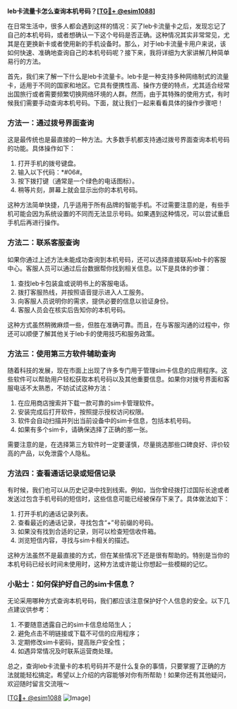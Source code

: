 **leb卡流量卡怎么查询本机号码？[[TG💪+ @esim1088](https://t.me/s/esim1088)]**

在日常生活中，很多人都会遇到这样的情况：买了leb卡流量卡之后，发现忘记了自己的本机号码，或者想确认一下这个号码是否正确。这种情况其实非常常见，尤其是在更换新卡或者使用新的手机设备时。那么，对于leb卡流量卡用户来说，该如何快速、准确地查询自己的本机号码呢？接下来，我将详细为大家讲解几种简单易行的方法。

首先，我们来了解一下什么是leb卡流量卡。leb卡是一种支持多种网络制式的流量卡，适用于不同的国家和地区。它具有便携性高、操作方便的特点，尤其适合经常出国旅行或者需要频繁切换网络环境的人群。然而，由于其特殊的使用方式，有时候我们需要手动查询本机号码。下面，就让我们一起来看看具体的操作步骤吧！

### 方法一：通过拨号界面查询

这是最传统也是最直接的一种方法。大多数手机都支持通过拨号界面查询本机号码的功能。具体操作如下：

1. 打开手机的拨号键盘。
2. 输入以下代码：*#06#。
3. 按下拨打键（通常是一个绿色的电话图标）。
4. 稍等片刻，屏幕上就会显示出你的本机号码。

这种方法简单快捷，几乎适用于所有品牌的智能手机。不过需要注意的是，有些手机可能会因为系统设置的不同而无法显示号码。如果遇到这种情况，可以尝试重启手机后再进行操作。

### 方法二：联系客服查询

如果你通过上述方法未能成功查询到本机号码，还可以选择直接联系leb卡的客服中心。客服人员可以通过后台数据帮你找到相关信息。以下是具体的步骤：

1. 查找leb卡包装盒或说明书上的客服电话。
2. 拨打客服热线，并按照语音提示进入人工服务。
3. 向客服人员说明你的需求，提供必要的信息以验证身份。
4. 客服人员会在核实后告知你的本机号码。

这种方式虽然稍微麻烦一些，但胜在准确可靠。而且，在与客服沟通的过程中，你还可以顺便了解其他关于leb卡的使用技巧和服务政策。

### 方法三：使用第三方软件辅助查询

随着科技的发展，现在市面上出现了许多专门用于管理sim卡信息的应用程序。这些软件可以帮助用户轻松获取本机号码以及其他重要信息。如果你对拨号界面和客服电话不太熟悉，不妨试试这种方法：

1. 在应用商店搜索并下载一款可靠的sim卡管理软件。
2. 安装完成后打开软件，按照提示授权访问权限。
3. 软件会自动扫描并列出当前设备中的sim卡信息，包括本机号码。
4. 如果有多个sim卡，请确保选择了正确的那一张。

需要注意的是，在选择第三方软件时一定要谨慎，尽量挑选那些口碑良好、评价较高的产品，以免泄露个人隐私。

### 方法四：查看通话记录或短信记录

有时候，我们也可以从历史记录中找到线索。例如，当你曾经拨打过国际长途或者发送过包含手机号码的短信时，这些信息可能已经被保存下来了。具体做法如下：

1. 打开手机的通话记录列表。
2. 查看最近的通话记录，寻找包含“+”号前缀的号码。
3. 如果没有找到合适的记录，则可以检查短信收件箱。
4. 浏览短信内容，寻找与sim卡相关的描述。

这种方法虽然不是最直接的方式，但在某些情况下还是很有帮助的。特别是当你的本机号码已经长时间未使用时，这种方法或许能让你想起一些模糊的记忆。

### 小贴士：如何保护好自己的sim卡信息？

无论采用哪种方式查询本机号码，我们都应该注意保护好个人信息的安全。以下几点建议供参考：

1. 不要随意透露自己的sim卡信息给陌生人；
2. 避免点击不明链接或下载不可信的应用程序；
3. 定期修改sim卡密码，提高账户安全性；
4. 如遇异常情况及时联系运营商处理。

总之，查询leb卡流量卡的本机号码并不是什么复杂的事情，只要掌握了正确的方法就能轻松搞定。希望以上介绍的内容能够对你有所帮助！如果你还有其他疑问，欢迎随时留言交流哦～

[[TG💪+ @esim1088](https://t.me/s/esim1088) ![Image](https://i.postimg.cc/4NQfJmqS/Snipaste-2025-05-13-00-14-12.png)]